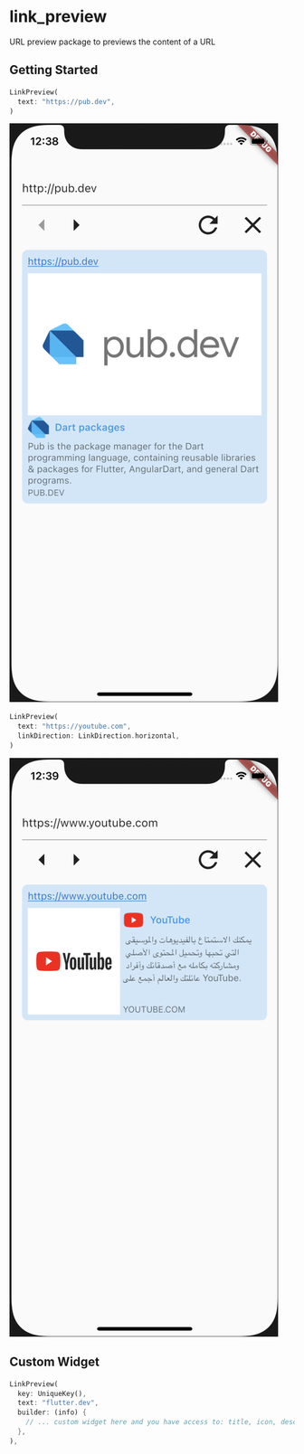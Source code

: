 # link_preview

URL preview package to previews the content of a URL

## Getting Started

```dart
LinkPreview(
  text: "https://pub.dev",
)
```

![Result Image](images/1.png)

```dart
LinkPreview(
  text: "https://youtube.com",
  linkDirection: LinkDirection.horizontal,
)
```

![Result Image](images/2.png)

## Custom Widget

```dart
LinkPreview(
  key: UniqueKey(),
  text: "flutter.dev",
  builder: (info) {
    // ... custom widget here and you have access to: title, icon, descriptio, media
  },
),
```
